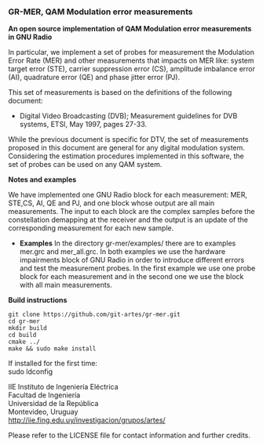 ### GR-MER, QAM Modulation error measurements

**An open source implementation of QAM Modulation error measurements in GNU Radio** 

In particular, we implement a set of probes for measurement the Modulation Error Rate (MER) and other measurements that impacts on MER like: system target error (STE), carrier suppression error (CS), amplitude imbalance error (AI), quadrature error (QE) and phase jitter error (PJ). 

This set of measurements is based on the definitions of the following document:

- Digital Video Broadcasting (DVB); Measurement guidelines for DVB systems, ETSI, May 1997, pages 27-33.

While the previous document is specific for DTV, the set of measurements proposed in this document are general for any digital modulation system. Considering the estimation procedures implemented in this software, the set of probes can be used on any QAM system. 

**Notes and examples**

We have implemented  one GNU Radio block for each measurement: MER, STE,CS, AI, QE and PJ,  and one block whose output are  all main measurements.
The input to each block are the complex samples before the constellation demapping at the receiver and the output is an update of the corresponding measurement for each new sample. 

- **Examples**
In the directory gr-mer/examples/ there are to examples mer.grc and mer_all.grc. In both examples we use the hardware impairments  block of GNU Radio in order to introduce different errors and test the measurement probes.
In the first example we use one probe block for each measurement and in the second one we use the block with all main measurements.

**Build instructions**

    git clone https://github.com/git-artes/gr-mer.git  
    cd gr-mer  
    mkdir build  
    cd build  
    cmake ../  
    make && sudo make install  


If installed for the first time:   
    sudo ldconfig  

IIE Instituto de Ingeniería Eléctrica  
Facultad de Ingeniería  
Universidad de la República  
Montevideo, Uruguay  
http://iie.fing.edu.uy/investigacion/grupos/artes/  

Please refer to the LICENSE file for contact information and further credits.

